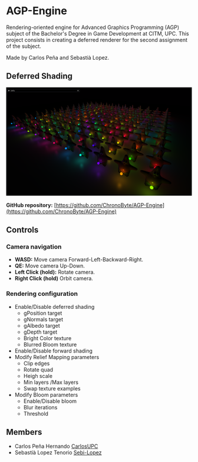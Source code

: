 # AGP-Engine

Rendering-oriented engine for Advanced Graphics Programming (AGP) subject of the Bachelor's Degree in Game Development at CITM, UPC.
This project consists in creating a deferred renderer for the second assignment of the subject.

Made by Carlos Peña and Sebastià Lopez.

## Deferred Shading
<p align="center">
<img src="https://github.com/ChronoByte/AGP-Engine/blob/main/Doc/image.PNG" >
</p>

**GitHub repository:** [https://github.com/ChronoByte/AGP-Engine](https://github.com/ChronoByte/AGP-Engine)

## Controls

### Camera navigation

   * **WASD:** Move camera Forward-Left-Backward-Right.
   * **QE:** Move camera Up-Down.
   * **Left Click (hold):** Rotate camera.
   * **Right Click (hold)** Orbit camera.

### Rendering configuration

  * Enable/Disable deferred shading
      * gPosition target
      * gNormals target
      * gAlbedo target
      * gDepth target
      * Bright Color texture
      * Blurred Bloom texture
  * Enable/Disable forward shading
  * Modify Relief Mapping parameters
      * Clip edges
      * Rotate quad
      * Heigh scale
      * Min layers /Max layers
      * Swap texture examples
  * Modify Bloom parameters
      * Enable/Disable bloom
      * Blur iterations
      * Threshold
  
## Members

* Carlos Peña Hernando [CarlosUPC](https://github.com/CarlosUPC)
* Sebastià Lopez Tenorio [Sebi-Lopez](https://github.com/Sebi-Lopez)
